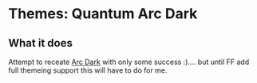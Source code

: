 # Themes: Quantum Arc Dark

## What it does

Attempt to receate [Arc Dark](https://addons.mozilla.org/en-US/firefox/addon/arc-dark-theme/) with only some success :)....
but until FF add full themeing support this will have to do for me.



